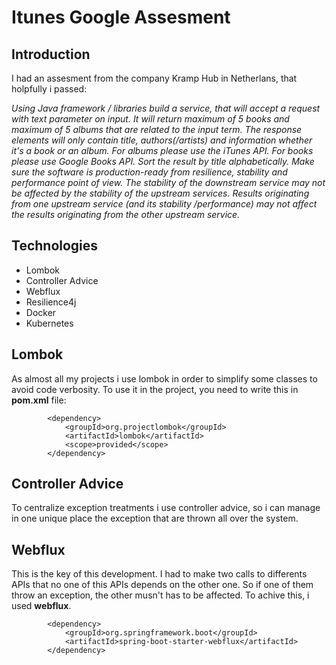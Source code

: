 
# Itunes Google Assesment

## Introduction

I had an assesment from the company Kramp Hub in Netherlans, that holpfully i passed:

*Using Java framework / libraries build a service, that will accept a request with text parameter on input. It will return maximum of 5 books and maximum of 5 albums that are related to the input term. The response elements will only contain title, authors(/artists) and information whether it's a book or an album. For albums please use the iTunes API. For books please use Google Books API. Sort the result by title alphabetically. Make sure the software is production-ready from resilience, stability and performance point of view. The stability of the downstream service may not be affected by the stability of the upstream services. Results originating from one upstream service (and its stability /performance) may not affect the results originating from the other upstream service.*

## Technologies 

 - Lombok
 - Controller Advice
 - Webflux
 - Resilience4j
 - Docker
 - Kubernetes

## Lombok

As almost all my projects i use lombok in order to simplify some classes to avoid code verbosity. To use it in the project, you need to write this in **pom.xml** file:
```
		<dependency>
		    <groupId>org.projectlombok</groupId>
		    <artifactId>lombok</artifactId>
		    <scope>provided</scope>
		</dependency>	
```

## Controller Advice

To centralize exception treatments i use controller advice, so i can manage in one unique place the exception that are thrown all over the system.

## Webflux

This is the key of this development.  I had to make two calls to differents APIs that no one of this APIs depends on the other one. So if one of them throw an exception, the other musn't has to be affected. To achive this, i used **webflux**. 

```
		<dependency>
    		<groupId>org.springframework.boot</groupId>
    		<artifactId>spring-boot-starter-webflux</artifactId>
		</dependency>
```

